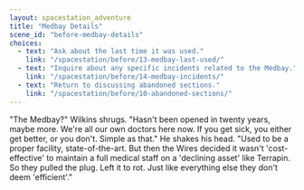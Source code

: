 ```yaml
---
layout: spacestation_adventure
title: "Medbay Details"
scene_id: "before-medbay-details"
choices:
  - text: "Ask about the last time it was used."
    link: "/spacestation/before/13-medbay-last-used/"
  - text: "Inquire about any specific incidents related to the Medbay."
    link: "/spacestation/before/14-medbay-incidents/"
  - text: "Return to discussing abandoned sections."
    link: "/spacestation/before/10-abandoned-sections/"
---
```


"The Medbay?" Wilkins shrugs. "Hasn't been opened in twenty years, maybe more. We're all our own doctors here now. If you get sick, you either get better, or you don't. Simple as that." He shakes his head. "Used to be a proper facility, state-of-the-art. But then the Wires decided it wasn't 'cost-effective' to maintain a full medical staff on a 'declining asset' like Terrapin. So they pulled the plug. Left it to rot. Just like everything else they don't deem 'efficient'."
